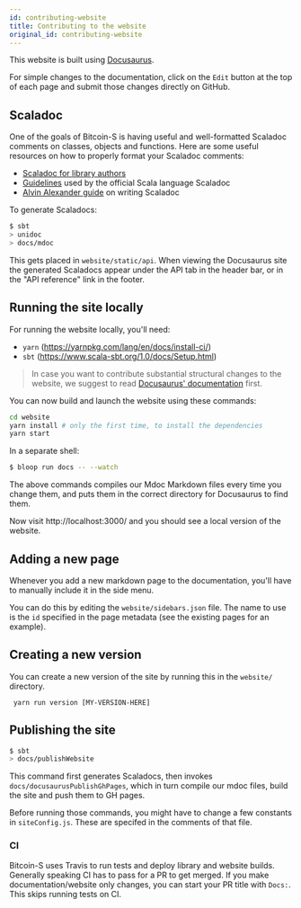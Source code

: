 ```yaml
---
id: contributing-website
title: Contributing to the website
original_id: contributing-website
---
```


This website is built using [Docusaurus](https://docusaurus.io/).

For simple changes to the documentation, click on the `Edit` button at the top
of each page and submit those changes directly on GitHub.

## Scaladoc

One of the goals of Bitcoin-S is having useful and well-formatted Scaladoc comments on classes,
objects and functions. Here are some useful resources on how to properly format your Scaladoc comments:

- [Scaladoc for library authors](https://docs.scala-lang.org/overviews/scaladoc/for-library-authors.html)
- [Guidelines](https://docs.scala-lang.org/style/scaladoc.html) used by the official Scala language Scaladoc
- [Alvin Alexander guide](https://alvinalexander.com/scala/how-to-generate-scala-documentation-scaladoc-command-examples) on writing Scaladoc

To generate Scaladocs:

```bash
$ sbt
> unidoc
> docs/mdoc
```

This gets placed in `website/static/api`. When viewing the Docusaurus site the generated Scaladocs
appear under the API tab in the header bar,
or in the "API reference" link in the footer.

## Running the site locally

For running the website locally, you'll need:

- `yarn` (https://yarnpkg.com/lang/en/docs/install-ci/)
- `sbt` (https://www.scala-sbt.org/1.0/docs/Setup.html)

> In case you want to contribute substantial structural changes to the website,
> we suggest to read
> [Docusaurus' documentation](https://docusaurus.io/docs/en/installation.html)
> first.

You can now build and launch the website using
these commands:

```sh
cd website
yarn install # only the first time, to install the dependencies
yarn start
```

In a separate shell:

```bash
$ bloop run docs -- --watch
```

The above commands compiles our Mdoc Markdown files every time you change
them, and puts them in the correct directory for Docusaurus to find them.

Now visit http://localhost:3000/ and you should see a local version of
the website.

## Adding a new page

Whenever you add a new markdown page to the documentation, you'll have to
manually include it in the side menu.

You can do this by editing the `website/sidebars.json` file. The name to use is
the `id` specified in the page metadata (see the existing pages for an example).


## Creating a new version

You can create a new version of the site by running this in the `website/` directory.

```bashrc
 yarn run version [MY-VERSION-HERE]
```

## Publishing the site

```bash
$ sbt
> docs/publishWebsite
```

This command first generates Scaladocs, then invokes
`docs/docusaurusPublishGhPages`, which in turn compile our mdoc
files, build the site and push them to GH pages.

Before running those commands, you might have to change a few constants in
`siteConfig.js`. These are specifed in the comments of that file.

### CI

Bitcoin-S uses Travis to run tests and deploy library and website builds. Generally
speaking CI has to pass for a PR to get merged. If you make documentation/website only
changes, you can start your PR title with `Docs:`. This skips running tests on CI.
